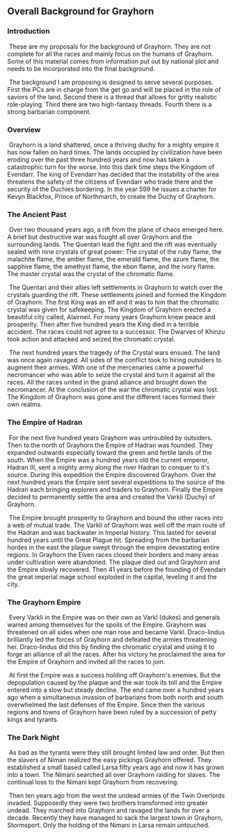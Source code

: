 ## Overall Background for Grayhorn

### Introduction

​       These are my proposals for the background of Grayhorn. They are not complete for all the races and mainly focus on the humans of Grayhorn. Some of this material comes from information put out by national plot and needs to be incorporated into the final background.

​       The background I am proposing is designed to serve several purposes. First the PCs are in charge from the get go and will be placed in the role of saviors of the land. Second there is a thread that allows for gritty realistic role-playing. Third there are two high-fantasy threads. Fourth there is a strong barbarian component.

### Overview

​       Grayhorn is a land shattered, once a thriving duchy for a mighty empire it has now fallen on hard times. The lands occupied by civilization have been eroding over the past three hundred years and now has taken a catastrophic turn for the worse. Into this dark time steps the Kingdom of Evendarr. The king of Evendarr has decided that the instability of the area threatens the safety of the citizens of Evendarr who trade there and the security of the Duchies bordering. In the year 599 he issues a charter for Kevyn Blackfox, Prince of Northmarch, to create the Duchy of Grayhorn.

### The Ancient Past

​       Over two thousand years ago, a rift from the plane of chaos emerged here. A brief but destructive war was fought all over Grayhorn and the surrounding lands. The Quentari lead the fight and the rift was eventually sealed with nine crystals of great power: The crystal of the ruby flame, the malachite flame, the amber flame, the emerald flame, the azure flame, the sapphire flame, the amethyst flame, the ebon flame, and the ivory flame. The master crystal was the crystal of the chromatic flame.

​       The Quentari and their allies left settlements in Grayhorn to watch over the crystals guarding the rift. These settlements joined and formed the Kingdom of Grayhorn. The first King was an elf and it was to him that the chromatic crystal was given for safekeeping. The Kingdom of Grayhorn erected a beautiful city called, Alairneil. For many years Grayhorn knew peace and prosperity. Then after five hundred years the King died in a terrible accident. The races could not agree to a successor. The Dwarves of Khinzu took action and attacked and seized the chromatic crystal. 

​       The next hundred years the tragedy of the Crystal wars ensued. The land was once again ravaged. All sides of the conflict took to hiring outsiders to augment their armies. With one of the mercenaries came a powerful necromancer who was able to seize the crystal and turn it against all the races. All the races united in the grand alliance and brought down the necromancer. At the conclusion of the war the chromatic crystal was lost. The Kingdom of Grayhorn was gone and the different races formed their own realms. 

### The Empire of Hadran

​       For the next five hundred years Grayhorn was untroubled by outsiders. Then to the north of Grayhorn the Empire of Hadran was founded. They expanded outwards especially toward the green and fertile lands of the south. When the Empire was a hundred years old the current emperor, Hadran III, sent a mighty army along the river Hadran to conquer to it's source. During this expedition the Empire discovered Grayhorn. Over the next hundred years the Empire sent several expeditions to the source of the Hadran each bringing explorers and traders to Grayhorn. Finally the Empire decided to permanently settle the area and created the Varkli (Duchy) of Grayhorn. 

​       The Empire brought prosperity to Grayhorn and bound the other races into a web of mutual trade. The Varkli of Grayhorn was well off the main route of the Hadran and was backwater in Imperial history. This lasted for several hundred years until the Great Plague hit. Spreading from the barbarian hordes in the east the plague swept through the empire devastating entire regions. In Grayhorn the Elven races closed their borders and many areas under cultivation were abandoned. The plaque died out and Grayhorn and the Empire slowly recovered. Then 41 years before the founding of Evendarr the great imperial mage school exploded in the capital, leveling it and the city. 

### The Grayhorn Empire

​       Every Varkli in the Empire was on their own as Varkl (dukes) and generals warred among themselves for the spoils of the Empire. Grayhorn was threatened on all sides when one man rose and became Varkl. Draco-lindus brilliantly led the forces of Grayhorn and defeated the armies threatening her. Draco-lindus did this by finding the chromatic crystal and using it to forge an alliance of all the races. After his victory he proclaimed the area for the Empire of Grayhorn and invited all the races to join.

​       At first the Empire was a success holding off Grayhorn's enemies. But the depopulation caused by the plaque and the war took its toll and the Empire entered into a slow but steady decline. The end came over a hundred years ago when a simultaneous invasion of barbarians from both north and south overwhelmed the last defenses of the Empire. Since then the various regions and towns of Grayhorn have been ruled by a succession of petty kings and tyrants. 

### The Dark Night

​       As bad as the tyrants were they still brought limited law and order. But then the slavers of Niman realized the easy pickings Grayhorn offered. They established a small based called Larsa fifty years ago and now it has grown into a town. The Nimani searched all over Grayhorn raiding for slaves. The continual loss to the Nimani kept Grayhorn from recovering.

​       Then ten years ago from the west the undead armies of the Twin Overlords invaded. Supposedly they were two brothers transformed into greater undead. They marched into Grayhorn and ravaged the lands for over a decade. Recently they have managed to sack the largest town in Grayhorn, Stormsport. Only the holding of the Nimani in Larsa remain untouched.